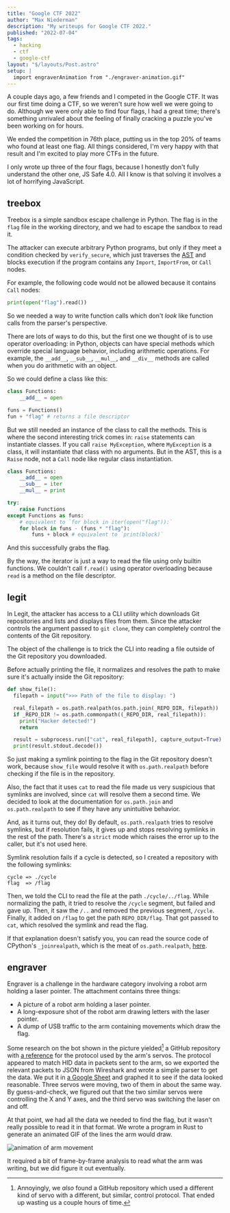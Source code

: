 ```yaml
---
title: "Google CTF 2022"
author: "Max Niederman"
description: "My writeups for Google CTF 2022."
published: "2022-07-04"
tags:
  - hacking
  - ctf
  - google-ctf
layout: "$/layouts/Post.astro"
setup: |
  import engraverAnimation from "./engraver-animation.gif"
---
```


A couple days ago, a few friends and I competed in the Google CTF. It was our first time doing a CTF, so we weren't sure how well we were going to do. Although we were only able to find four flags, I had a great time; there's something unrivaled about the feeling of finally cracking a puzzle you've been working on for hours.

We ended the competition in 76th place, putting us in the top 20% of teams who found at least one flag. All things considered, I'm very happy with that result and I'm excited to play more CTFs in the future.

I only wrote up three of the four flags, because I honestly don't fully understand the other one, JS Safe 4.0. All I know is that solving it involves a lot of horrifying JavaScript.

## treebox

Treebox is a simple sandbox escape challenge in Python. The flag is in the `flag` file in the working directory, and we had to escape the sandbox to read it.

The attacker can execute arbitrary Python programs, but only if they meet a condition checked by `verify_secure`, which just traverses the [AST](https://en.wikipedia.org/wiki/Abstract_syntax_tree) and blocks execution if the program contains any `Import`, `ImportFrom`, or `Call` nodes.

For example, the following code would not be allowed because it contains `Call` nodes:

```python
print(open("flag").read())
```

So we needed a way to write function calls which don't _look_ like function calls from the parser's perspective.

There are lots of ways to do this, but the first one we thought of is to use operator overloading: in Python, objects can have special methods which override special language behavior, including arithmetic operations. For example, the `__add__`, `__sub__`, `__mul__`, and `__div__` methods are called when you do arithmetic with an object.

So we could define a class like this:

```python
class Functions:
    __add__ = open

funs = Functions()
fun + "flag" # returns a file descriptor
```

But we still needed an instance of the class to call the methods. This is where the second interesting trick comes in: `raise` statements can instantiate classes. If you call `raise MyException`, where `MyException` is a class, it will instantiate that class with no arguments. But in the AST, this is a `Raise` node, not a `Call` node like regular class instantiation.

```python
class Functions:
    __add__ = open
    __sub__ = iter
    __mul__ = print

try:
    raise Functions
except Functions as funs:
    # equivalent to `for block in iter(open("flag")):`
    for block in funs - (funs * "flag"):
        funs + block # equivalent to `print(block)`
```

And this successfully grabs the flag.

By the way, the iterator is just a way to read the file using only builtin functions. We couldn't call `f.read()` using operator overloading because `read` is a method on the file descriptor.

## legit

In Legit, the attacker has access to a CLI utility which downloads Git repositories and lists and displays files from them. Since the attacker controls the argument passed to `git clone`, they can completely control the contents of the Git repository.

The object of the challenge is to trick the CLI into reading a file outside of the Git repository you downloaded.

Before actually printing the file, it normalizes and resolves the path to make sure it's actually inside the Git repository:

```python
def show_file():
  filepath = input(">>> Path of the file to display: ")

  real_filepath = os.path.realpath(os.path.join(_REPO_DIR, filepath))
  if _REPO_DIR != os.path.commonpath((_REPO_DIR, real_filepath)):
    print("Hacker detected!")
    return

  result = subprocess.run(["cat", real_filepath], capture_output=True)
  print(result.stdout.decode())
```

So just making a symlink pointing to the flag in the Git repository doesn't work, because `show_file` would resolve it with `os.path.realpath` before checking if the file is in the repository.

Also, the fact that it uses `cat` to read the file made us very suspicious that symlinks are involved, since `cat` will resolve them a second time. We decided to look at the documentation for `os.path.join` and `os.path.realpath` to see if they have any unintuitive behavior.

And, as it turns out, they do! By default, `os.path.realpath` tries to resolve symlinks, but if resolution fails, it gives up and stops resolving symlinks in the rest of the path. There's a `strict` mode which raises the error up to the caller, but it's not used here.

Symlink resolution fails if a cycle is detected, so I created a repository with the following symlinks:

```
cycle => ./cycle
flag  => /flag
```

Then, we told the CLI to read the file at the path `./cycle/../flag`. While normalizing the path, it tried to resolve the `/cycle` segment, but failed and gave up. Then, it saw the `/..` and removed the previous segment, `/cycle`. Finally, it added on `/flag` to get the path `REPO_DIR/flag`. That got passed to `cat`, which resolved the symlink and read the flag.

If that explanation doesn't satisfy you, you can read the source code of CPython's `_joinrealpath`, which is the meat of `os.path.realpath`, [here](https://github.com/python/cpython/blob/cf1732619a61f7b7b5223ebaf6be6455d28257f2/Lib/posixpath.py#L400).

## engraver

Engraver is a challenge in the hardware category involving a robot arm holding a laser pointer. The attachment contains three things:

- A picture of a robot arm holding a laser pointer.
- A long-exposure shot of the robot arm drawing letters with the laser pointer.
- A dump of USB traffic to the arm containing movements which draw the flag.

Some research on the bot shown in the picture yielded[^1] a GitHub repository with [a reference](https://github.com/bharrisonb/LSC-6_Cmd_Photon/blob/master/LSC-6%20LewanSoul%20Communitcation%20Protocol%20of%20Servo%20Controller.pdf) for the protocol used by the arm's servos. The protocol appeared to match HID data in packets sent to the arm, so we exported the relevant packets to JSON from Wireshark and wrote a simple parser to get the data. We put it in [a Google Sheet](https://docs.google.com/spreadsheets/d/1o5WzEaTdthRJO7yFNi9ONgJI-nG2s2aFh-_y4KPyjPk/edit?usp=sharing) and graphed it to see if the data looked reasonable. Three servos were moving, two of them in about the same way. By guess-and-check, we figured out that the two similar servos were controlling the X and Y axes, and the third servo was switching the laser on and off.

[^1]: Annoyingly, we _also_ found a GitHub repository which used a different kind of servo with a different, but similar, control protocol. That ended up wasting us a couple hours of time.

At that point, we had all the data we needed to find the flag, but it wasn't really possible to read it in that format. We wrote a program in Rust to generate an animated GIF of the lines the arm would draw.

<img src={engraverAnimation} alt="animation of arm movement">

It required a bit of frame-by-frame analysis to read what the arm was writing, but we did figure it out eventually.
